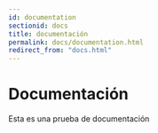 ```yaml
---
id: documentation
sectionid: docs
title: documentación
permalink: docs/documentation.html
redirect_from: "docs.html"
---
```

# Documentación
Esta es una prueba de documentación

